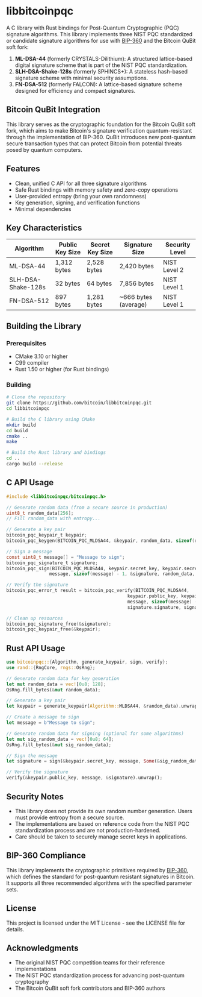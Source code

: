 # libbitcoinpqc

A C library with Rust bindings for Post-Quantum Cryptographic (PQC) signature algorithms. This library implements three NIST PQC standardized or candidate signature algorithms for use with [BIP-360](https://github.com/cryptoquick/bips/blob/p2qrh/bip-0360.mediawiki) and the Bitcoin QuBit soft fork:

1. **ML-DSA-44** (formerly CRYSTALS-Dilithium): A structured lattice-based digital signature scheme that is part of the NIST PQC standardization.
2. **SLH-DSA-Shake-128s** (formerly SPHINCS+): A stateless hash-based signature scheme with minimal security assumptions.
3. **FN-DSA-512** (formerly FALCON): A lattice-based signature scheme designed for efficiency and compact signatures.

## Bitcoin QuBit Integration

This library serves as the cryptographic foundation for the Bitcoin QuBit soft fork, which aims to make Bitcoin's signature verification quantum-resistant through the implementation of BIP-360. QuBit introduces new post-quantum secure transaction types that can protect Bitcoin from potential threats posed by quantum computers.

## Features

- Clean, unified C API for all three signature algorithms
- Safe Rust bindings with memory safety and zero-copy operations
- User-provided entropy (bring your own randomness)
- Key generation, signing, and verification functions
- Minimal dependencies

## Key Characteristics

| Algorithm | Public Key Size | Secret Key Size | Signature Size | Security Level |
|-----------|----------------|----------------|----------------|----------------|
| ML-DSA-44 | 1,312 bytes | 2,528 bytes | 2,420 bytes | NIST Level 2 |
| SLH-DSA-Shake-128s | 32 bytes | 64 bytes | 7,856 bytes | NIST Level 1 |
| FN-DSA-512 | 897 bytes | 1,281 bytes | ~666 bytes (average) | NIST Level 1 |

## Building the Library

### Prerequisites

- CMake 3.10 or higher
- C99 compiler
- Rust 1.50 or higher (for Rust bindings)

### Building

```bash
# Clone the repository
git clone https://github.com/bitcoin/libbitcoinpqc.git
cd libbitcoinpqc

# Build the C library using CMake
mkdir build
cd build
cmake ..
make

# Build the Rust library and bindings
cd ..
cargo build --release
```

## C API Usage

```c
#include <libbitcoinpqc/bitcoinpqc.h>

// Generate random data (from a secure source in production)
uint8_t random_data[256];
// Fill random_data with entropy...

// Generate a key pair
bitcoin_pqc_keypair_t keypair;
bitcoin_pqc_keygen(BITCOIN_PQC_MLDSA44, &keypair, random_data, sizeof(random_data));

// Sign a message
const uint8_t message[] = "Message to sign";
bitcoin_pqc_signature_t signature;
bitcoin_pqc_sign(BITCOIN_PQC_MLDSA44, keypair.secret_key, keypair.secret_key_size,
                message, sizeof(message) - 1, &signature, random_data, sizeof(random_data));

// Verify the signature
bitcoin_pqc_error_t result = bitcoin_pqc_verify(BITCOIN_PQC_MLDSA44,
                                             keypair.public_key, keypair.public_key_size,
                                             message, sizeof(message) - 1,
                                             signature.signature, signature.signature_size);

// Clean up resources
bitcoin_pqc_signature_free(&signature);
bitcoin_pqc_keypair_free(&keypair);
```

## Rust API Usage

```rust
use bitcoinpqc::{Algorithm, generate_keypair, sign, verify};
use rand::{RngCore, rngs::OsRng};

// Generate random data for key generation
let mut random_data = vec![0u8; 128];
OsRng.fill_bytes(&mut random_data);

// Generate a key pair
let keypair = generate_keypair(Algorithm::MLDSA44, &random_data).unwrap();

// Create a message to sign
let message = b"Message to sign";

// Generate random data for signing (optional for some algorithms)
let mut sig_random_data = vec![0u8; 64];
OsRng.fill_bytes(&mut sig_random_data);

// Sign the message
let signature = sign(&keypair.secret_key, message, Some(&sig_random_data)).unwrap();

// Verify the signature
verify(&keypair.public_key, message, &signature).unwrap();
```

## Security Notes

- This library does not provide its own random number generation. Users must provide entropy from a secure source.
- The implementations are based on reference code from the NIST PQC standardization process and are not production-hardened.
- Care should be taken to securely manage secret keys in applications.

## BIP-360 Compliance

This library implements the cryptographic primitives required by [BIP-360](https://github.com/bitcoin/bips/blob/master/bip-0360.mediawiki), which defines the standard for post-quantum resistant signatures in Bitcoin. It supports all three recommended algorithms with the specified parameter sets.

## License

This project is licensed under the MIT License - see the LICENSE file for details.

## Acknowledgments

- The original NIST PQC competition teams for their reference implementations
- The NIST PQC standardization process for advancing post-quantum cryptography
- The Bitcoin QuBit soft fork contributors and BIP-360 authors
